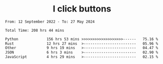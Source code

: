 <h1 align="center">
I click buttons
</h1>

<!--START_SECTION:waka-->

```txt
From: 12 September 2022 - To: 27 May 2024

Total Time: 208 hrs 44 mins

Python             156 hrs 53 mins >>>>>>>>>>>>>>>>>>>------   75.16 %
Rust               12 hrs 27 mins  >------------------------   05.96 %
Other              9 hrs 19 mins   >------------------------   04.47 %
JSON               6 hrs 3 mins    >------------------------   02.90 %
JavaScript         4 hrs 29 mins   >------------------------   02.15 %
```

<!--END_SECTION:waka-->
